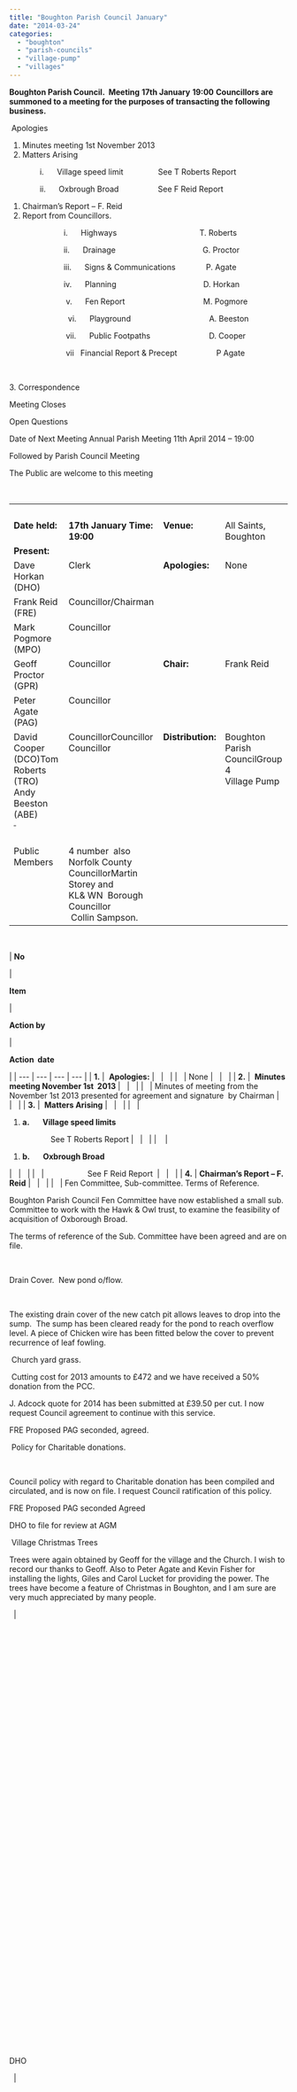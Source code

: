 ```yaml
---
title: "Boughton Parish Council January"
date: "2014-03-24"
categories: 
  - "boughton"
  - "parish-councils"
  - "village-pump"
  - "villages"
---
```


**Boughton Parish Council.  Meeting** **17th January** **19:00** **Councillors are summoned to a meeting for the purposes of transacting the following business.**

 Apologies

1. Minutes meeting 1st November 2013
2. Matters Arising

              i.      Village speed limit                See T Roberts Report

              ii.      Oxbrough Broad                  See F Reid Report

1. Chairman’s Report – F. Reid
2. Report from Councillors.

                         i.      Highways                                      T. Roberts

                         ii.      Drainage                                        G. Proctor

                         iii.      Signs & Communications              P. Agate

                         iv.      Planning                                        D. Horkan

                          v.      Fen Report                                    M. Pogmore

                           vi.      Playground                                    A. Beeston

                          vii.      Public Footpaths                           D. Cooper

                          vii   Financial Report & Precept                  P Agate

 

3\. Correspondence

Meeting Closes

Open Questions

Date of Next Meeting Annual Parish Meeting 11th April 2014 – 19:00

Followed by Parish Council Meeting

The Public are welcome to this meeting

 

<table border="0" cellspacing="0" cellpadding="0"><tbody><tr><td valign="top" width="170">&nbsp;</td><td colspan="3" valign="top" width="444">&nbsp;</td></tr><tr><td valign="top" width="170"><b>Date held:</b></td><td valign="top" width="180"><b>17th January Time: </b><b>19:00</b><b></b></td><td valign="top" width="95"><b>Venue:</b></td><td valign="top" width="170">All Saints, Boughton</td></tr><tr><td valign="top" width="170"><b>Present:&nbsp;</b></td><td valign="top" width="180">&nbsp;</td><td valign="top" width="95"><b>&nbsp;</b></td><td valign="top" width="170">&nbsp;</td></tr><tr><td valign="top" width="170">Dave Horkan (DHO)</td><td valign="top" width="180">Clerk</td><td valign="top" width="95"><b>Apologies:</b></td><td valign="top" width="170">None</td></tr><tr><td valign="top" width="170">Frank Reid (FRE)</td><td valign="top" width="180">Councillor/Chairman</td><td valign="top" width="95"><b>&nbsp;</b></td><td valign="top" width="170">&nbsp;</td></tr><tr><td valign="top" width="170">Mark Pogmore (MPO)</td><td valign="top" width="180">Councillor</td><td valign="top" width="95"><b>&nbsp;</b></td><td valign="top" width="170">&nbsp;</td></tr><tr><td valign="top" width="170">Geoff Proctor (GPR)</td><td valign="top" width="180">Councillor</td><td valign="top" width="95"><b>Chair:</b></td><td valign="top" width="170">Frank Reid</td></tr><tr><td valign="top" width="170">Peter Agate (PAG)</td><td valign="top" width="180">Councillor</td><td valign="top" width="95"><b>&nbsp;</b></td><td valign="top" width="170">&nbsp;</td></tr><tr><td valign="top" width="170">David Cooper (DCO)Tom Roberts (TRO)<div></div>Andy Beeston (ABE)<div></div><span style="text-decoration: line-through;">&nbsp;</span><div></div>&nbsp;</td><td valign="top" width="180">CouncillorCouncillor<div></div>Councillor<div></div>&nbsp;</td><td valign="top" width="95"><b>Distribution:</b></td><td valign="top" width="170">Boughton Parish CouncilGroup 4<div></div>Village Pump</td></tr><tr><td valign="top" width="170">Public Members</td><td valign="top" width="180">4 number&nbsp; also Norfolk County CouncillorMartin Storey and<div></div>KL&amp; WN&nbsp; Borough Councillor<div></div>&nbsp;Collin Sampson.</td><td valign="top" width="95">&nbsp;</td><td valign="top" width="170">&nbsp;</td></tr></tbody></table>

 

| 
**No**

 | 

**Item**

 | 

**Action by**

 | 

**Action  date**

 |
| --- | --- | --- | --- |
| **1.** |  **Apologies:** |   |   |
|   | None |   |   |
| **2.** |  **Minutes meeting November 1st  2013** |   |   |
|   | Minutes of meeting from the November 1st 2013 presented for agreement and signature  by Chairman |   |   |
| **3.** |  **Matters Arising** |   |   |
|   | 

1. **a.**      **Village speed limits**

                   See T Roberts Report |   |   |
|    | 

1. **b.**      **Oxbrough Broad**

 |   |   |
|   |                    See F Reid Report  |   |   |
| **4.** | **Chairman’s Report – F. Reid** |   |   |
|   | Fen Committee, Sub-committee. Terms of Reference. 

Boughton Parish Council Fen Committee have now established a small sub. Committee to work with the Hawk & Owl trust, to examine the feasibility of acquisition of Oxborough Broad.

The terms of reference of the Sub. Committee have been agreed and are on file.

 

Drain Cover.  New pond o/flow.

 

The existing drain cover of the new catch pit allows leaves to drop into the sump.  The sump has been cleared ready for the pond to reach overflow level. A piece of Chicken wire has been fitted below the cover to prevent recurrence of leaf fowling.

 Church yard grass.   

 Cutting cost for 2013 amounts to £472 and we have received a 50% donation from the PCC.

J. Adcock quote for 2014 has been submitted at £39.50 per cut. I now request Council agreement to continue with this service.

FRE Proposed PAG seconded, agreed.

 Policy for Charitable donations.

 

Council policy with regard to Charitable donation has been compiled and circulated, and is now on file. I request Council ratification of this policy.

FRE Proposed PAG seconded Agreed

DHO to file for review at AGM

 Village Christmas Trees

Trees were again obtained by Geoff for the village and the Church. I wish to record our thanks to Geoff. Also to Peter Agate and Kevin Fisher for installing the lights, Giles and Carol Lucket for providing the power. The trees have become a feature of Christmas in Boughton, and I am sure are very much appreciated by many people.

  |   

 

 

 

 

 

 

 

 

 

 

 

 

 

 

 

 

 

 

 

 

 

 

 

 

 

DHO

  |   

 

 

 

 

 

 

 

 

 

 

 

 

 

 

 

 

 

 

 

 

 

 

 

 

 

17/1/14 |
| **5.** |  **Councillors Reports** |   |   |
|   

 

 

 

 

 

 

 

 

 

 

 

 

 

 

 

 

 

 

 

 

 

 

 

 

 

 

 

 

 

 

 

 

 

 

 

 

 

 

 

 

 

 

 

 

 

 

 

 

 

 

 

 

 

 

 

 

 

 

 

 

 

 

 

 

 

 

 

 

 

 

 

 

 

 

 

 

 

 

 

 

 

 

 

 

 

 

 

 

 

 

 

 

 

 

 

 

 

 

 

 

 

 

 

 

 

 

 

 

 

 

 

 

 

 

 

 

 

 

 

 

 

 

 

 

 

 

 

 

 

 

 

 

 

 

 

 

 

 

 

 

 

 

 

 

**6.**

  | 

1. **i.**        **Highways               T. Roberts**

 

**Introduction of a 20** **MPH** **speed limit in Boughton, Norfolk**

Following representations about speeding through Boughton I was asked to investigate the support for a 20 MPH limit, and how such limit could be implemented.

Background

Over the last few years it has become increasingly evident that there are a number of motorists who drive through Boughton exceeding the speed limit. In some cases the speeding vehicles appear to be considerably over the limit.

Speeding vehicles can be the cause of accidents, which in some cases can be fatal. We are lucky that so far in Boughton there have been no human casualties and I am sure we all want to keep it that way.

To help the parish council assess the support for a lower speed limit I have spoken to a number of households in Boughton. I stress that I have only spoken to 21 households – principally those on the main road through Boughton.   Of those households spoken to 90% were content for a lower speed limit – indeed some were extremely keen on a lower speed limit. The concerns people most mentioned were:

Walker’s safety

There are often people walking through the village for example going to visit friends; going to pick up eggs from a local farm; walking their dog or just going for a walk. These people have to walk in the road as there are no pavements on the main road which is of course quite narrow in places.  Clearly they are at risk if a speeding vehicle were not to see them in time. This is particularly so at night when visibility is much poorer – not least as there is no street lighting in Boughton. In addition to the safety aspect it is noteworthy that when it has been raining there is often much surface water on the road and speeding vehicles seem oblivious to the fact that as they go through at speed the water sprays up. This is particularly annoying for residents who have been soaked by water from passing vehicles.

Doctor’s surgery

On the main road in Boughton there is a doctor’s surgery. This can be busy and often patients resident in Boughton walk to the surgery. Some patients visiting the surgery drive there but have to park on the road due to inadequate parking facilities and then walk to the surgery.

Children

There are a number of children who live in the village. Some of them use a school bus and to get to and from the bus pick up points they have to walk on the main road. As noted earlier there are no pavements and parents have expressed concerns at the excessive speeds of some vehicles – with the drivers having no apparent regard to the fact that children are around.

Horse riders

Horses are regularly ridden on the roads in and around Boughton. There have been no known incidents with horses involving speeding vehicles but again we would wish to keep it that way.

Cyclists

Cyclists are increasingly common on the roads in and around Boughton. There have been no known incidents with cyclists involving speeding vehicles and again we would wish to keep it that way.

Boughton pond and wildlife

At the centre of the village is the pond. This is a very attractive feature and it attracts quite a number of visitors. It is particularly noteworthy for its large population of ducks. Ducks by their nature go wherever they choose and this includes going onto the roads around the pond. However what can be quite upsetting for both residents and visitors is that significant numbers of ducks are regularly found dead on the road around the pond. The deaths have almost certainly been caused by cars ignoring the speed limits.

**Summary**

Speeding is a very annoying matter for the residents of Boughton. There have been no human fatalities so far and I am sure we all wish it to stay that way. The introduction of a lower speed limit should help considerably in reducing the problem and lead to an improvement in the quality of life in Boughton. Of course limits may just be ignored by the determined speeder but one would hope that a lower limit would have a significant effect on the accidental or occasional speeder.

**Next Steps**

To implement a new lower speed limit will need a Traffic Regulation Order. This would have to be made by Norfolk County Council (NCC).

The next step will be to formally approach NCC however before doing that we (the PCC) think it is important that all villagers have their chance to make their views known. With this in mind we have placed a notice on the Board and in G4 – with a view to hearing further views.

We intend to make a decision on whether or not to proceed to approach NCC at our April PC meeting.

**Highways Rangers**

NCC Highway Rangers will be visiting Boughton during the week commencing Monday 20th January 2014.

 

 

**ii. .Drainage                                   G. Proctor**

 

As previously stated the Rangers have worked on some ditches.

The catch pit alongside Crab Lane is on the long list to be investigated

 

The ditches which run alongside the chicken field will also need cleaning soon.

The problem at the junction of Cavenham corner has been sorted, this was a blocked outfall which was jetted to free up and encourage flow

 

 

1. **iii.**    **Signs & Communications         P. Agate**

 

1)       Nothing to report on village signs and seating.

 

2)       Reports have been issued to Group 4 News advising parishioners that; i) on their behalf the PC have donated a total of £250 raised through the Wishing Bucket; and ii) asking for feedback on a proposal regarding the speed limit through the village.

 

 

1. **iv.**     **Planning                                  D. Horkan**

 

No applications received in the period, one application received as approved, the removal of a conservatory and construction of single storey rear extension at Hall Farmhouse.

DHO has set up automatic electronic notification through planning portal for ant new applications.

 

1. **v.**       **Fen Report                               M. Pogmore**

 

This autumn, the fen has been quite dry , with only small areas becoming  wet as we approached Christmas, but the January rain has changed the character of the fen, giving us pond areas behind the new banks constructed by the Environment Agency, as well as wet reed areas as we would expect at this time of year.

 

As some of you may know, we have been successful in the Lloyds Bank Community Fund vote, coming top of the poll with 35% of the vote.  This has resulted in an award of £3000 to continue in our improvement works.  Thanks to everyone who voted for us, and to the staff at Lloyds Bank Downham Market branch for nominating us in the first place.

 

Later in the winter, the team from Baling for Biodiversity will be at the fen, cutting selected areas of reeds and grass.

 

We held the first working party of the season on Sunday 12th January, with 13 participants, including two new faces, removing scrub, stumps and willow re-growth.  Our future working parties are planned on the following dates:  26th January, 9th and 23rd February, and 9th and 23rd March.

 

And finally, more good news.  Since the formation of Boughton Fen Committee in October 2007, the fen has progressed from being in an Unfavourable Declining Condition, through Unfavourable No Change to our new status of Unfavourable Recovering.    In short, we have moved up from level 4 of 5, to 2 of 5 in the Natural England assessment levels.  This has been achieved with help from larger bodies including Natural England, Norfolk Wildlife Trust and the Environment Agency, and of course, most importantly, by all of you who have helped on the first five years of the journey to make Boughton Fen a top SSSI to be enjoyed by wildlife and ourselves.

 

If you would like to be part of this please call me on 01366 500461, or email [mark@pogmore.myzen.co.uk](mailto:mark@pogmore.myzen.co.uk).

 

1. **vi.**     **Playground                  A. Beeston**

 

As previously advised, the new swing has been procured and installed

 

General upkeep and maintenance inspections have been completed by the Chairman with no issues to report.

 

Playground annual safety inspection by independent third party is book to be completed wc 20th January

 

There has been some accumulation of moss on some of the timbers which will require removing but cannot be completed at this time due to the prevailing conditions.

 

Hedge trimming is booked for February.

 

1. **vii.**   **Public Footpaths                      D. Cooper**

 

Nothing of note to report other than the possibility of a ringworm infection on some of the livestock adjacent to the path to the Church, villagers notified of this possibility, council do not have the qualifications to guarantee if this is now clear but have performed duty in notifying where possible.

 

**Finance Report    P Agate**

  |   |   |
|   

 

 

 

 

 

 

 

 

 

 

 

 

 

 

 

 

 

 

 

 

 

 

 

**7.** | A copy of the accounts has been circulated to all councillors. 

A)      Since the last meeting income has been derived from;

a)       £236 for church contribution to grass cutting in the churchyard.

b)       £12 from the Wishing Bucket.

c)       78p Interest on the Fen Committee Reserve Account

d)       £3,000 to the Fen Committee from the Lloyds Community fund Award.

e)       £45 donation to the Fen committee for their website.

B)      Since the last meeting expenditure incurred has been;

1. £45.02 for mower fuel
2. £112.50 for grass cutting

C) Payments to be made.

a. £176.95 by cheque to be passed to the Fen committee in respect of VAT refund.

b. £150.00 for mower service. A cheque to be raised accordingly.

 

 

 

 

 

Following the discussion regard the account status, Council moved to confirm precept setting, this was agreed to be set at £1,350.00, the first increase in 4 years, as the council have been informed we should be eligible for a grant, application will therefore be for £1,320 with a £30 grant to supplement, DHO to compile paperwork and submit request by end January.

 

**Correspondence**

 

Very little to report mainly flyers, brochures and charitable donation requests.

 

Confirmation received regard the PCSO ability to now administer on the spot fines for any individual allowing dog fouling, this fixed penalty is for £75.

 

Recently received notice of funding available for WW1 commemoration funding, this is match funding and has been sent to council for information/action if required.

  | 

 |   |
|   | **Meeting closed** |   |   |
|   |   |   |   |
|   | **Open Questions** |   |   |
|   |   |   |   |
|   | Date and Venue of Next Meetings:Annual Parish meeting, followed by Parish Council meeting and adoption of accounts, 11th April 2014 - 19:00 All saints Church Boughton |   |   |
|   |   |   |   |
|   | The Public are welcome to these meetings |   |   |
